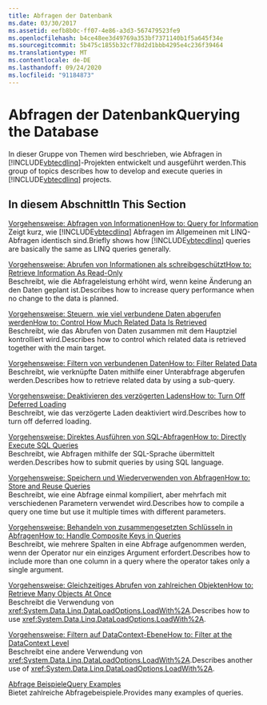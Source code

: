 ```yaml
---
title: Abfragen der Datenbank
ms.date: 03/30/2017
ms.assetid: eefb8b0c-ff07-4e86-a3d3-567479523fe9
ms.openlocfilehash: b4ce48ee3d49769a353bf7371140b1f5a645f34e
ms.sourcegitcommit: 5b475c1855b32cf78d2d1bbb4295e4c236f39464
ms.translationtype: MT
ms.contentlocale: de-DE
ms.lasthandoff: 09/24/2020
ms.locfileid: "91184873"
---
```

# <a name="querying-the-database"></a><span data-ttu-id="7bd4b-102">Abfragen der Datenbank</span><span class="sxs-lookup"><span data-stu-id="7bd4b-102">Querying the Database</span></span>

<span data-ttu-id="7bd4b-103">In dieser Gruppe von Themen wird beschrieben, wie Abfragen in [!INCLUDE[vbtecdlinq](../../../../../../includes/vbtecdlinq-md.md)]-Projekten entwickelt und ausgeführt werden.</span><span class="sxs-lookup"><span data-stu-id="7bd4b-103">This group of topics describes how to develop and execute queries in [!INCLUDE[vbtecdlinq](../../../../../../includes/vbtecdlinq-md.md)] projects.</span></span>  
  
## <a name="in-this-section"></a><span data-ttu-id="7bd4b-104">In diesem Abschnitt</span><span class="sxs-lookup"><span data-stu-id="7bd4b-104">In This Section</span></span>  

 [<span data-ttu-id="7bd4b-105">Vorgehensweise: Abfragen von Informationen</span><span class="sxs-lookup"><span data-stu-id="7bd4b-105">How to: Query for Information</span></span>](how-to-query-for-information.md)  
 <span data-ttu-id="7bd4b-106">Zeigt kurz, wie [!INCLUDE[vbtecdlinq](../../../../../../includes/vbtecdlinq-md.md)] Abfragen im Allgemeinen mit LINQ-Abfragen identisch sind.</span><span class="sxs-lookup"><span data-stu-id="7bd4b-106">Briefly shows how [!INCLUDE[vbtecdlinq](../../../../../../includes/vbtecdlinq-md.md)] queries are basically the same as LINQ queries generally.</span></span>  
  
 [<span data-ttu-id="7bd4b-107">Vorgehensweise: Abrufen von Informationen als schreibgeschützt</span><span class="sxs-lookup"><span data-stu-id="7bd4b-107">How to: Retrieve Information As Read-Only</span></span>](how-to-retrieve-information-as-read-only.md)  
 <span data-ttu-id="7bd4b-108">Beschreibt, wie die Abfrageleistung erhöht wird, wenn keine Änderung an den Daten geplant ist.</span><span class="sxs-lookup"><span data-stu-id="7bd4b-108">Describes how to increase query performance when no change to the data is planned.</span></span>  
  
 [<span data-ttu-id="7bd4b-109">Vorgehensweise: Steuern, wie viel verbundene Daten abgerufen werden</span><span class="sxs-lookup"><span data-stu-id="7bd4b-109">How to: Control How Much Related Data Is Retrieved</span></span>](how-to-control-how-much-related-data-is-retrieved.md)  
 <span data-ttu-id="7bd4b-110">Beschreibt, wie das Abrufen von Daten zusammen mit dem Hauptziel kontrolliert wird.</span><span class="sxs-lookup"><span data-stu-id="7bd4b-110">Describes how to control which related data is retrieved together with the main target.</span></span>  
  
 [<span data-ttu-id="7bd4b-111">Vorgehensweise: Filtern von verbundenen Daten</span><span class="sxs-lookup"><span data-stu-id="7bd4b-111">How to: Filter Related Data</span></span>](how-to-filter-related-data.md)  
 <span data-ttu-id="7bd4b-112">Beschreibt, wie verknüpfte Daten mithilfe einer Unterabfrage abgerufen werden.</span><span class="sxs-lookup"><span data-stu-id="7bd4b-112">Describes how to retrieve related data by using a sub-query.</span></span>  
  
 [<span data-ttu-id="7bd4b-113">Vorgehensweise: Deaktivieren des verzögerten Ladens</span><span class="sxs-lookup"><span data-stu-id="7bd4b-113">How to: Turn Off Deferred Loading</span></span>](how-to-turn-off-deferred-loading.md)  
 <span data-ttu-id="7bd4b-114">Beschreibt, wie das verzögerte Laden deaktiviert wird.</span><span class="sxs-lookup"><span data-stu-id="7bd4b-114">Describes how to turn off deferred loading.</span></span>  
  
 [<span data-ttu-id="7bd4b-115">Vorgehensweise: Direktes Ausführen von SQL-Abfragen</span><span class="sxs-lookup"><span data-stu-id="7bd4b-115">How to: Directly Execute SQL Queries</span></span>](how-to-directly-execute-sql-queries.md)  
 <span data-ttu-id="7bd4b-116">Beschreibt, wie Abfragen mithilfe der SQL-Sprache übermittelt werden.</span><span class="sxs-lookup"><span data-stu-id="7bd4b-116">Describes how to submit queries by using SQL language.</span></span>  
  
 [<span data-ttu-id="7bd4b-117">Vorgehensweise: Speichern und Wiederverwenden von Abfragen</span><span class="sxs-lookup"><span data-stu-id="7bd4b-117">How to: Store and Reuse Queries</span></span>](how-to-store-and-reuse-queries.md)  
 <span data-ttu-id="7bd4b-118">Beschreibt, wie eine Abfrage einmal kompiliert, aber mehrfach mit verschiedenen Parametern verwendet wird.</span><span class="sxs-lookup"><span data-stu-id="7bd4b-118">Describes how to compile a query one time but use it multiple times with different parameters.</span></span>  
  
 [<span data-ttu-id="7bd4b-119">Vorgehensweise: Behandeln von zusammengesetzten Schlüsseln in Abfragen</span><span class="sxs-lookup"><span data-stu-id="7bd4b-119">How to: Handle Composite Keys in Queries</span></span>](how-to-handle-composite-keys-in-queries.md)  
 <span data-ttu-id="7bd4b-120">Beschreibt, wie mehrere Spalten in eine Abfrage aufgenommen werden, wenn der Operator nur ein einziges Argument erfordert.</span><span class="sxs-lookup"><span data-stu-id="7bd4b-120">Describes how to include more than one column in a query where the operator takes only a single argument.</span></span>  
  
 [<span data-ttu-id="7bd4b-121">Vorgehensweise: Gleichzeitiges Abrufen von zahlreichen Objekten</span><span class="sxs-lookup"><span data-stu-id="7bd4b-121">How to: Retrieve Many Objects At Once</span></span>](how-to-retrieve-many-objects-at-once.md)  
 <span data-ttu-id="7bd4b-122">Beschreibt die Verwendung von <xref:System.Data.Linq.DataLoadOptions.LoadWith%2A>.</span><span class="sxs-lookup"><span data-stu-id="7bd4b-122">Describes how to use <xref:System.Data.Linq.DataLoadOptions.LoadWith%2A>.</span></span>  
  
 [<span data-ttu-id="7bd4b-123">Vorgehensweise: Filtern auf DataContext-Ebene</span><span class="sxs-lookup"><span data-stu-id="7bd4b-123">How to: Filter at the DataContext Level</span></span>](how-to-filter-at-the-datacontext-level.md)  
 <span data-ttu-id="7bd4b-124">Beschreibt eine andere Verwendung von <xref:System.Data.Linq.DataLoadOptions.LoadWith%2A>.</span><span class="sxs-lookup"><span data-stu-id="7bd4b-124">Describes another use of <xref:System.Data.Linq.DataLoadOptions.LoadWith%2A>.</span></span>  
  
 [<span data-ttu-id="7bd4b-125">Abfrage Beispiele</span><span class="sxs-lookup"><span data-stu-id="7bd4b-125">Query Examples</span></span>](query-examples.md)  
 <span data-ttu-id="7bd4b-126">Bietet zahlreiche Abfragebeispiele.</span><span class="sxs-lookup"><span data-stu-id="7bd4b-126">Provides many examples of queries.</span></span>
